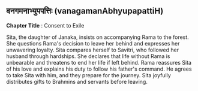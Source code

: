 ## वनगमनाभ्युपपत्तिः (vanagamanAbhyupapattiH)
**Chapter Title** : Consent to Exile

Sita, the daughter of Janaka, insists on accompanying Rama to the forest. She questions Rama's decision to leave her behind and expresses her unwavering loyalty. Sita compares herself to Savitri, who followed her husband through hardships. She declares that life without Rama is unbearable and threatens to end her life if left behind. Rama reassures Sita of his love and explains his duty to follow his father's command. He agrees to take Sita with him, and they prepare for the journey. Sita joyfully distributes gifts to Brahmins and servants before leaving.